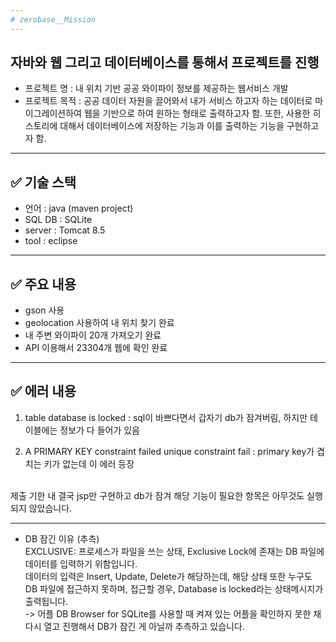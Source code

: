 ```yaml
---
# zerobase__Mission
---
```

## 자바와 웹 그리고 데이터베이스를 통해서 프로젝트를 진행

- 프로젝트 명 : 내 위치 기반 공공 와이파이 정보를 제공하는 웹서비스 개발
- 프로젝트 목적 : 공공 데이터 자원을 끌어와서 내가 서비스 하고자 하는 데이터로
마이그레이션하여 웹을 기반으로 하여 원하는 형태로 출력하고자 함. 또한, 사용한 히스토리에
대해서 데이터베이스에 저장하는 기능과 이를 출력하는 기능을 구현하고자 함.

---
## ✅ 기술 스택
- 언어 : java (maven project)
- SQL DB : SQLite
- server : Tomcat 8.5
- tool : eclipse

---
## ✅ 주요 내용

- gson 사용
- geolocation 사용하여 내 위치 찾기 완료
- 내 주변 와이파이 20개 가져오기 완료
- API 이용해서 23304개 웹에 확인 완료

---
## ✅ 에러 내용

1. table database is locked : sql이 바쁘다면서 갑자기 db가 잠겨버림, 하지만 테이블에는 정보가 다 들어가 있음

2. A PRIMARY KEY constraint failed unique constraint fail : primary key가 겹치는 키가 없는데 이 에러 등장


<BR>
제출 기한 내 결국 jsp만 구현하고 db가 잠겨 해당 기능이 필요한 항목은 아무것도 실행되지 않았습니다. 

---
- DB 잠긴 이유 (추측) <BR>
EXCLUSIVE: 프로세스가 파일을 쓰는 상태, Exclusive Lock에 존재는 DB 파일에 데이터를 입력하기 위함입니다.<BR>
데이터의 입력은 Insert, Update, Delete가 해당하는데, 해당 상태 또한 누구도 DB 파일에 접근하지 못하며, 접근할 경우, Database is locked라는 상태메시지가 출력됩니다.<BR>
-> 어플 DB Browser for SQLite를 사용할 때 켜져 있는 어플을 확인하지 못한 채 다시 열고 진행해서 DB가 잠긴 게 아닐까 추측하고 있습니다.
